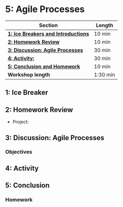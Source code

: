 # 5: Agile Processes

| **Section**                                                                                    | **Length** |
|------------------------------------------------------------------------------------------------|------------|
| [**1: Ice Breakers and Introductions**](#1-ice-breaker)                                           | 10 min     |
| [**2: Homework Review**](#2-homework-review)                                                  | 10 min     |
| [**3: Discussion: Agile Processes**](discussion)                                              | 30 min     |
| [**4: Activity:**](#4-activity)                                                                 | 30 min     |
| [**5: Conclusion and Homework**](#5-conclusion)                                                   | 10 min     |
| **Workshop length**                                                                            | 1:30 min   |

## 1: Ice Breaker

## 2: Homework Review

- Project:

## 3: Discussion: Agile Processes

### Objectives

## 4: Activity

## 5: Conclusion

### Homework
